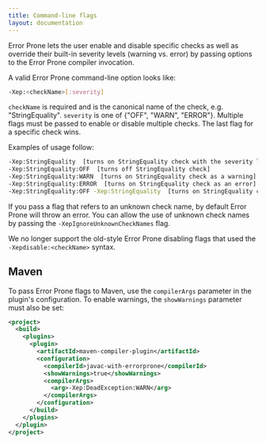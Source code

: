 ```yaml
---
title: Command-line flags
layout: documentation
---
```


Error Prone lets the user enable and disable specific checks as well as
override their built-in severity levels (warning vs. error) by passing options
to the Error Prone compiler invocation.

A valid Error Prone command-line option looks like:

```bash
-Xep:<checkName>[:severity]
```

`checkName` is required and is the canonical name of the check, e.g.
"StringEquality".  `severity` is one of {"OFF", "WARN", "ERROR"}.  Multiple
flags must be passed to enable or disable multiple checks.  The last flag for a
specific check wins.

Examples of usage follow:

```bash
-Xep:StringEquality  [turns on StringEquality check with the severity level from its BugPattern annotation]
-Xep:StringEquality:OFF  [turns off StringEquality check]
-Xep:StringEquality:WARN  [turns on StringEquality check as a warning]
-Xep:StringEquality:ERROR  [turns on StringEquality check as an error]
-Xep:StringEquality:OFF -Xep:StringEquality  [turns on StringEquality check]
```

If you pass a flag that refers to an unknown check name, by default Error Prone
will throw an error. You can allow the use of unknown check names by passing
the `-XepIgnoreUnknownCheckNames` flag.

We no longer support the old-style Error Prone disabling flags that used the
`-Xepdisable:<checkName>` syntax.

## Maven

To pass Error Prone flags to Maven, use the `compilerArgs` parameter in the
plugin's configuration. To enable warnings, the `showWarnings` parameter must
also be set:

```xml
<project>
  <build>
    <plugins>
      <plugin>
        <artifactId>maven-compiler-plugin</artifactId>
        <configuration>
          <compilerId>javac-with-errorprone</compilerId>
          <showWarnings>true</showWarnings>
          <compilerArgs>
            <arg>-Xep:DeadException:WARN</arg>
          </compilerArgs>
        </configuration>
      </build>
    </plugins>
  </plugin>
</project>
```
